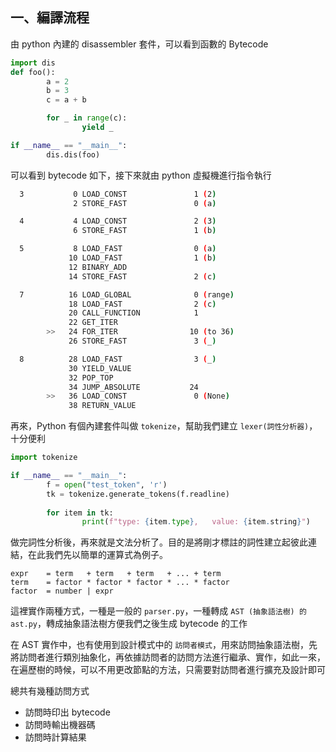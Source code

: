 ## 一、編譯流程
由 python 內建的 disassembler 套件，可以看到函數的 Bytecode
```python
import dis
def foo():
        a = 2
        b = 3
        c = a + b

        for _ in range(c):
                yield _

if __name__ == "__main__":
        dis.dis(foo)
```
可以看到 bytecode 如下，接下來就由 python 虛擬機進行指令執行
```bash
  3           0 LOAD_CONST               1 (2)
              2 STORE_FAST               0 (a)

  4           4 LOAD_CONST               2 (3)
              6 STORE_FAST               1 (b)

  5           8 LOAD_FAST                0 (a)
             10 LOAD_FAST                1 (b)
             12 BINARY_ADD
             14 STORE_FAST               2 (c)

  7          16 LOAD_GLOBAL              0 (range)
             18 LOAD_FAST                2 (c)
             20 CALL_FUNCTION            1
             22 GET_ITER
        >>   24 FOR_ITER                10 (to 36)
             26 STORE_FAST               3 (_)

  8          28 LOAD_FAST                3 (_)
             30 YIELD_VALUE
             32 POP_TOP
             34 JUMP_ABSOLUTE           24
        >>   36 LOAD_CONST               0 (None)
             38 RETURN_VALUE
```

再來，Python 有個內建套件叫做 `tokenize`，幫助我們建立 `lexer(詞性分析器)`，十分便利
```python
import tokenize

if __name__ == "__main__":
        f = open("test_token", 'r')
        tk = tokenize.generate_tokens(f.readline)
        
        for item in tk:
                print(f"type: {item.type},   value: {item.string}")
```

做完詞性分析後，再來就是文法分析了。目的是將剛才標註的詞性建立起彼此連結，在此我們先以簡單的運算式為例子。
```
expr    = term   + term   + term   + ... + term
term    = factor * factor * factor * ... * factor
factor  = number | expr  
```
這裡實作兩種方式，一種是一般的 `parser.py`，一種轉成 `AST (抽象語法樹) 的 ast.py`，轉成抽象語法樹方便我們之後生成 bytecode 的工作

在 AST 實作中，也有使用到設計模式中的 `訪問者模式`，用來訪問抽象語法樹，先將訪問者進行類別抽象化，再依據訪問者的訪問方法進行繼承、實作，如此一來，在遍歷樹的時候，可以不用更改節點的方法，只需要對訪問者進行擴充及設計即可

總共有幾種訪問方式

* 訪問時印出 bytecode  
* 訪問時輸出機器碼
* 訪問時計算結果

